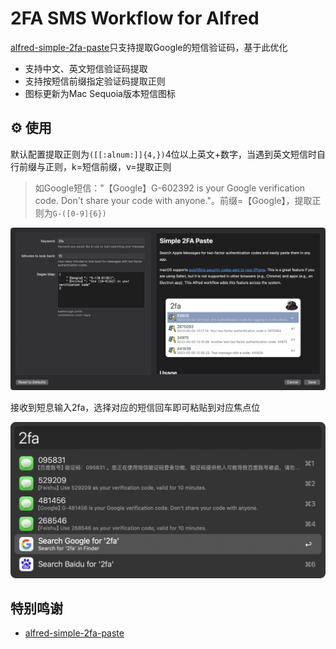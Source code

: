# 2FA SMS Workflow for Alfred

[alfred-simple-2fa-paste](https://github.com/thebitguru/alfred-simple-2fa-paste)只支持提取Google的短信验证码，基于此优化
- 支持中文、英文短信验证码提取
- 支持按短信前缀指定验证码提取正则
- 图标更新为Mac Sequoia版本短信图标

## ⚙️ 使用

默认配置提取正则为`([[:alnum:]]{4,})`4位以上英文+数字，当遇到英文短信时自行前缀与正则，k=短信前缀，v=提取正则

> 如Google短信："【Google】G-602392 is your Google verification code. Don't share your code with anyone."。前缀=【Google】，提取正则为`G-([0-9]{6})`

![Preview](https://raw.githubusercontent.com/zhioak/pics/master/picgo/2025-03%2FiShot_2025-03-14_17.44.21-f98c44.png)

接收到短息输入2fa，选择对应的短信回车即可粘贴到对应焦点位

![Preview](https://raw.githubusercontent.com/zhioak/pics/master/picgo/2025-03%2FiShot_2025-03-14_17.32.16-109bf4.png)


## 特别鸣谢

- [alfred-simple-2fa-paste](https://github.com/thebitguru/alfred-simple-2fa-paste)